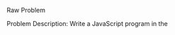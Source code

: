 Raw Problem

Problem Description: Write a JavaScript program in the <script> tag to:

Implement the locking mechanism feature for all the tickets present. locking-mechanism-gif

The feature works under two different states of locked and unlocked.

State 1. When the ticket is locked and clicked:

locked button changes to unlocked button.
task-area is set to editable.
State 2. When the ticket is unlocked and clicked:

unlocked button changes to locked button.
task-area is set to uneditable.
Important information and algorithms:

1. How to change the buttons, editability of tasks and keep an account of the state? You are provided a single button inside the div.ticket-lock, and the structure of the ticket is as follows:

<div class="ticket-color ${ticketColor}"></div>
<div class="ticket-id">${id}</div>
<div class="task-area">${ticketTask}</div>
<div class="ticket-lock">
  <button>Locked</button>
</div>
Based on these, below is the algorithm to be followed.

Algorithm: You can to utilise the class (will be ticket-lock or ticket-unlock) of the parent div of button to find the current state, if its state 1 (locked) or state 2 (unlocked). Then whenever the button is clicked: In state 1, you need to:

change the class of 'ticket-lock' to 'ticket-unlock'
change the innerText of button from 'Locked' to 'Unlocked'
set the contenteditable attribute of task-area to true
In state 2, you need to:

change the class of 'ticket-unlock' to 'ticket-lock'
change the innerText of button from 'Unlocked' to 'Locked'
set the contenteditable attribute of task-area to false
After performing the above steps, it is also important to update the global ticketArr array with the new ticketTask.

Further, please focus on passing test cases to submit the problem successfully.

Hints

Use document.querySelectorAll('.ticket-cont') to get access to all the tickets in the document and store them in an array.
Traverse this array and add a 'click' eventListener to the button of each of the ticket container element in the array.
Get access to the: button's parent div, button and ticket's task-are using relevant selectors
Utilise the class of the parent div of button to find the current state
Use conditional statements (if-else) to write the algorithm based on states, which is mentioned in the description.
Solution Approach

To achieve the tasks mentioned in the description, you can follow the steps outlined below. Firstly, use document.querySelectorAll('.ticket-cont') to access all the ticket containers in the document, and store them in an array.

Next, traverse through this array using a loop, and add a 'click' eventListener to the icon (img element) of each of the ticket container elements in the array.

In the callback function for this eventListener, you can get access to the icon's parent div, icon's image and the ticket's task area using relevant selectors. This can be done using methods such as querySelector() and parentElement.

After that, you can utilize the class of the parent div of the icon to find the current state of the ticket. This can be done using methods such as classList.contains().

Finally, use conditional statements (if-else) to write the algorithm based on the current state of the ticket. This will enable you to update the state of the ticket based on the user's interaction with the icon.

By following these steps, you can ensure that your code will add an eventListener to the icon of each ticket, and will respond accordingly based on the current state of the ticket. This will allow you to implement the required functionality and update the state of the ticket based on the user's interaction with the icon.

Complete Solution

<script>
  // FETCHING ALL THE TICKET CONTAINERS IN AN ARRAY
  let ticketContArr = document.querySelectorAll(".ticket-cont");

  // TRAVERSING THROUGH THAT ARRAY
  for (let i = 0; i < ticketContArr.length; i++) {
    // ADDING CLICK EVENT LISTENER TO THE BUTTON
    ticketContArr[i].querySelector("button").addEventListener("click", (e) => {
      let ticket = ticketContArr[i];
      let ticketTaskArea = ticket.querySelector(".task-area");
      let buttonDiv = ticketContArr[i].children[3];
      let button = buttonDiv.querySelector("button");

      // CHANGING THE ICON, CLASS AND SETTING TEXT AREA AS EDITABLE
      if (buttonDiv.classList.contains("ticket-lock")) {
        button.innerText = "Unlocked";
        buttonDiv.classList.remove("ticket-lock");
        buttonDiv.classList.add("ticket-unlock");
        ticketTaskArea.setAttribute("contenteditable", "true");
      } else {
        button.innerText = "Locked";
        buttonDiv.classList.remove("ticket-unlock");
        buttonDiv.classList.add("ticket-lock");
        ticketTaskArea.setAttribute("contenteditable", "false");
      }

      // UPDATING MAIN TICKET ARRAY
      let id = ticket.querySelector(".ticket-id").innerText;
      let ticketIdx = getTicketIdx(id);
      ticketsArr[ticketIdx].ticketTask = ticketTaskArea.innerText;
    });
  }

  function getTicketIdx(id) {
    let ticketIdx = ticketsArr.findIndex(function (ticketObj) {
      return ticketObj.ticketID === id;
    });

    return ticketIdx;
  }
</script>